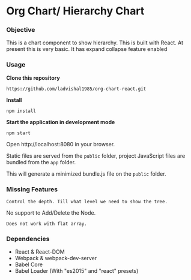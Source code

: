 Org Chart/ Hierarchy Chart
=====================

### Objective

This is a chart component to show hierarchy. This is built with React. At present this is very basic. It has expand collapse feature enabled

### Usage
**Clone this repository**
```
https://github.com/ladvishal1985/org-chart-react.git
```

**Install**
```
npm install
```

**Start the application in development mode**
```
npm start
```

Open http://localhost:8080 in your browser.

Static files are served from the `public` folder, project JavaScript files are bundled from the `app` folder.


This will generate a minimized bundle.js file on the `public` folder.


### Missing Features
```
Control the depth. Till what level we need to show the tree.
```
No support to Add/Delete the Node.
```
Does not work with flat array. 
```

### Dependencies

* React & React-DOM
* Webpack & webpack-dev-server
* Babel Core
* Babel Loader (With "es2015" and "react" presets)

